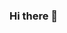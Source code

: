 ### Hi there 👋

<!--
**ytouati5/ytouati5** is a ✨ _special_ ✨ repository because its `README.md` (this file) appears on your GitHub profile.

Here are some ideas to get you started:

- 🌱 I’m currently a Master student in Chemistry at EPFL :squirel: 
- 📫 How to reach me: yasmine.touati@epfl.ch
- 😄 Pronouns: She/Her

-->
